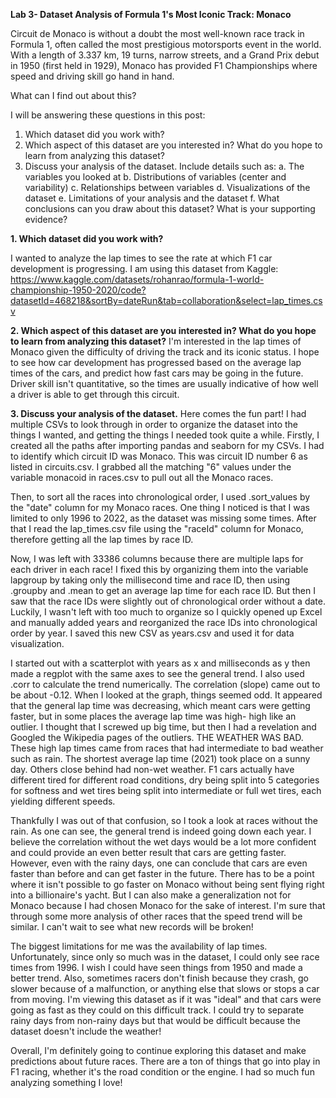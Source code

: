 **Lab 3- Dataset Analysis of Formula 1's Most Iconic Track: Monaco**

Circuit de Monaco is without a doubt the most well-known race track in Formula 1, often called the most prestigious motorsports event in the world. With a length of 3.337 km, 19 turns, narrow streets, and a Grand Prix debut in 1950 (first held in 1929), Monaco has provided F1 Championships where speed and driving skill go hand in hand. 

What can I find out about this?

I will be answering these questions in this post:

1. Which dataset did you work with?
2. Which aspect of this dataset are you interested in? What do you hope to learn from analyzing this dataset?
3. Discuss your analysis of the dataset. Include details such as:
    a. The variables you looked at
    b. Distributions of variables (center and variability)
    c. Relationships between variables
    d. Visualizations of the dataset
    e. Limitations of your analysis and the dataset
    f. What conclusions can you draw about this dataset? What is your supporting evidence?

**1. Which dataset did you work with?**

I wanted to analyze the lap times to see the rate at which F1 car development is progressing. I am using this dataset from Kaggle: https://www.kaggle.com/datasets/rohanrao/formula-1-world-championship-1950-2020/code?datasetId=468218&sortBy=dateRun&tab=collaboration&select=lap_times.csv

**2. Which aspect of this dataset are you interested in? What do you hope to learn from analyzing this dataset?**
I'm interested in the lap times of Monaco given the difficulty of driving the track and its iconic status. I hope to see how car development has progressed based on the average lap times of the cars, and predict how fast cars may be going in the future. Driver skill isn't quantitative, so the times are usually indicative of how well a driver is able to get through this circuit.

**3. Discuss your analysis of the dataset.**
Here comes the fun part! I had multiple CSVs to look through in order to organize the dataset into the things I wanted, and getting the things I needed took quite a while. Firstly, I created all the paths after importing pandas and seaborn for my CSVs. I had to identify which circuit ID was Monaco. This was circuit ID number 6 as listed in circuits.csv. I grabbed all the matching "6" values under the variable monacoid in races.csv to pull out all the Monaco races. 

Then, to sort all the races into chronological order, I used .sort_values by the "date" column for my Monaco races. One thing I noticed is that I was limited to only 1996 to 2022, as the dataset was missing some times. After that I read the lap_times.csv file using the "raceId" column for Monaco, therefore getting all the lap times by race ID. 

Now, I was left with 33386 columns because there are multiple laps for each driver in each race! I fixed this by organizing them into the variable lapgroup by taking only the millisecond time and race ID, then using .groupby and .mean to get an average lap time for each race ID. But then I saw that the race IDs were slightly out of chronological order without a date. Luckily, I wasn't left with too much to organize so I quickly opened up Excel and manually added years and reorganized the race IDs into chronological order by year. I saved this new CSV as years.csv and used it for data visualization.

I started out with a scatterplot with years as x and milliseconds as y then made a regplot with the same axes to see the general trend. I also used .corr to calculate the trend numerically. The correlation (slope) came out to be about -0.12. When I looked at the graph, things seemed odd. It appeared that the general lap time was decreasing, which meant cars were getting faster, but in some places the average lap time was high- high like an outlier. I thought that I screwed up big time, but then I had a revelation and Googled the Wikipedia pages of the outliers. THE WEATHER WAS BAD. These high lap times came from races that had intermediate to bad weather such as rain. The shortest average lap time (2021) took place on a sunny day. Others close behind had non-wet weather. F1 cars actually have different tired for different road conditions, dry being split into 5 categories for softness and wet tires being split into intermediate or full wet tires, each yielding different speeds.

Thankfully I was out of that confusion, so I took a look at races without the rain. As one can see, the general trend is indeed going down each year. I believe the correlation without the wet days would be a lot more confident and could provide an even better result that cars are getting faster. However, even with the rainy days, one can conclude that cars are even faster than before and can get faster in the future. There has to be a point where it isn't  possible to go faster on Monaco without being sent flying right into a billionaire's yacht. But I can also make a generalization not for Monaco because I had chosen Monaco for the sake of interest. I'm sure that through some more analysis of other races that the speed trend will be similar. I can't wait to see what new records will be broken!

The biggest limitations for me was the availability of lap times. Unfortunately, since only so much was in the dataset, I could only see race times from 1996. I wish I could have seen things from 1950 and made a better trend. Also, sometimes racers don't finish because they crash, go slower because of a malfunction, or anything else that slows or stops a car from moving. I'm viewing this dataset as if it was "ideal" and that cars were going as fast as they could on this difficult track. I could try to separate rainy days from non-rainy days but that would be difficult because the dataset doesn't include the weather!

Overall, I'm definitely going to continue exploring this dataset and make predictions about future races. There are a ton of things that go into play in F1 racing, whether it's the road condition or the engine. I had so much fun analyzing something I love!

